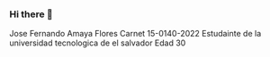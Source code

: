 ### Hi there 👋
Jose Fernando Amaya Flores
Carnet 15-0140-2022
Estudainte de la universidad tecnologica de el salvador
Edad 30


